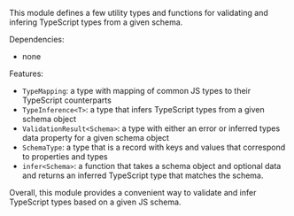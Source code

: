 This module defines a few utility types and functions for validating and infering TypeScript types from a given schema. 

Dependencies:
- none

Features:
- `TypeMapping`: a type with mapping of common JS types to their TypeScript counterparts
- `TypeInference<T>`: a type that infers TypeScript types from a given schema object
- `ValidationResult<Schema>`: a type with either an error or inferred types data property for a given schema object
- `SchemaType`: a type that is a record with keys and values that correspond to properties and types
- `infer<Schema>`: a function that takes a schema object and optional data and returns an inferred TypeScript type that matches the schema.

Overall, this module provides a convenient way to validate and infer TypeScript types based on a given JS schema.